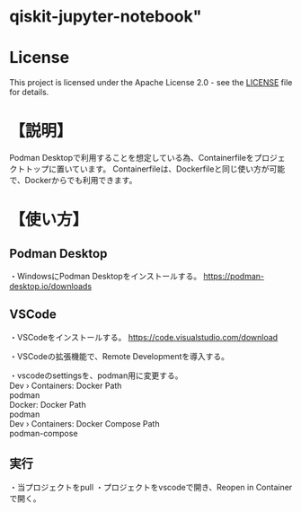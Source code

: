 # qiskit-jupyter-notebook"

# License
This project is licensed under the Apache License 2.0 - see the [LICENSE](./LICENSE) file for details.


# 【説明】
Podman Desktopで利用することを想定している為、Containerfileをプロジェクトトップに置いています。
Containerfileは、Dockerfileと同じ使い方が可能で、Dockerからでも利用できます。


# 【使い方】

## Podman Desktop

・WindowsにPodman Desktopをインストールする。
https://podman-desktop.io/downloads

## VSCode

・VSCodeをインストールする。
https://code.visualstudio.com/download

・VSCodeの拡張機能で、Remote Developmentを導入する。

・vscodeのsettingsを、podman用に変更する。<br>
  Dev › Containers: Docker Path<br>
  podman<br>
  Docker: Docker Path<br>
  podman<br>
  Dev › Containers: Docker Compose Path<br>
  podman-compose<br>

## 実行

・当プロジェクトをpull
・プロジェクトをvscodeで開き、Reopen in Containerで開く。
